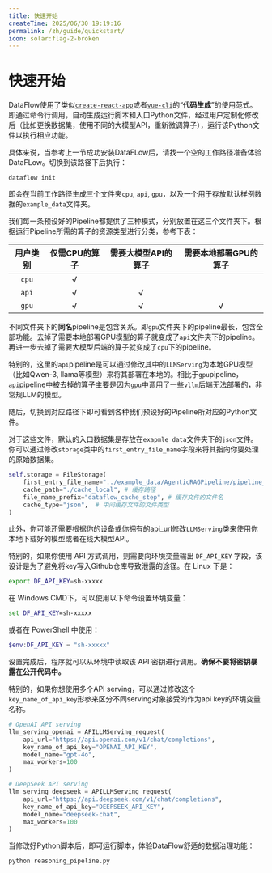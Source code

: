 ```yaml
---
title: 快速开始
createTime: 2025/06/30 19:19:16
permalink: /zh/guide/quickstart/
icon: solar:flag-2-broken
---
```


# 快速开始
DataFlow使用了类似[`create-react-app`](https://github.com/facebook/create-react-app)或者[`vue-cli`](https://cli.vuejs.org/)的“**代码生成**”的使用范式。即通过命令行调用，自动生成运行脚本和入口Python文件，经过用户定制化修改后（比如更换数据集，使用不同的大模型API，重新微调算子），运行该Python文件以执行相应功能。

具体来说，当参考上一节成功安装DataFLow后，请找一个空的工作路径准备体验DataFLow。切换到该路径下后执行：
```shell
dataflow init
```

即会在当前工作路径生成三个文件夹`cpu`, `api`, `gpu`，以及一个用于存放默认样例数据的`example_data`文件夹。

我们每一条预设好的Pipeline都提供了三种模式，分别放置在这三个文件夹下。根据运行Pipeline所需的算子的资源类型进行分类，参考下表：

| 用户类别   | 仅需CPU的算子 | 需要大模型API的算子 | 需要本地部署GPU的算子 |
|:------------:|:---------:|:-------------:|:-----------:|
|`cpu`| √       |             |           |
|`api`| √       | √           |           |
|`gpu`| √       | √           | √         |

不同文件夹下的**同名**pipeline是包含关系。即`gpu`文件夹下的pipeline最长，包含全部功能。去掉了需要本地部署GPU模型的算子就变成了`api`文件夹下的pipeline。再进一步去掉了需要大模型后端的算子就变成了`cpu`下的pipeline。

特别的，这里的`api`pipeline是可以通过修改其中的`LLMServing`为本地GPU模型（比如Qwen-3, llama等模型）来将其部署在本地的。相比于`gpu`pipeline，`api`pipeline中被去掉的算子主要是因为`gpu`中调用了一些`vllm`后端无法部署的，非常规LLM的模型。

随后，切换到对应路径下即可看到各种我们预设好的Pipeline所对应的Python文件。

对于这些文件，默认的入口数据集是存放在`exapmle_data`文件夹下的`json`文件。你可以通过修改`storage`类中的`first_entry_file_name`字段来将其指向你要处理的原始数据集。
```python
self.storage = FileStorage(
    first_entry_file_name="../example_data/AgenticRAGPipeline/pipeline_small_chunk.json",
    cache_path="./cache_local", # 缓存路径
    file_name_prefix="dataflow_cache_step", # 缓存文件的文件名
    cache_type="json",  # 中间缓存文件的文件类型
)
```

此外，你可能还需要根据你的设备或你拥有的api_url修改`LLMServing`类来使用你本地下载好的模型或者在线大模型API。


特别的，如果你使用 API 方式调用，则需要向环境变量输出 `DF_API_KEY` 字段，该设计是为了避免将key写入Github仓库导致泄露的途径。在 Linux 下是：


```bash
export DF_API_KEY=sh-xxxxx
```

在 Windows CMD下，可以使用以下命令设置环境变量：

```cmd
set DF_API_KEY=sh-xxxxx
```

或者在 PowerShell 中使用：

```powershell
$env:DF_API_KEY = "sh-xxxxx"
```

设置完成后，程序就可以从环境中读取该 API 密钥进行调用。**确保不要将密钥暴露在公开代码中。**

特别的，如果你想使用多个API serving，可以通过修改这个`key_name_of_api_key`形参来区分不同serving对象接受的作为api key的环境变量名称。
```python
# OpenAI API serving
llm_serving_openai = APILLMServing_request(
    api_url="https://api.openai.com/v1/chat/completions",
    key_name_of_api_key="OPENAI_API_KEY",
    model_name="gpt-4o",
    max_workers=100
)

# DeepSeek API serving
llm_serving_deepseek = APILLMServing_request(
    api_url="https://api.deepseek.com/v1/chat/completions",
    key_name_of_api_key="DEEPSEEK_API_KEY",
    model_name="deepseek-chat",
    max_workers=100
)
```

当修改好Python脚本后，即可运行脚本，体验DataFlow舒适的数据治理功能：
```shell
python reasoning_pipeline.py
```


